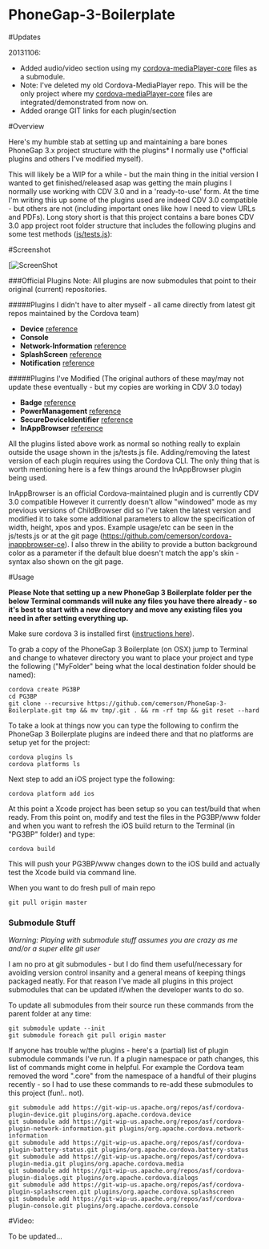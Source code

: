 PhoneGap-3-Boilerplate
======================

#Updates

20131106:

- Added audio/video section using my [cordova-mediaPlayer-core](https://github.com/cemerson/cordova-mediaplayer-core) files as a submodule.
- Note: I've deleted my old Cordova-MediaPlayer repo. This will be the only project where my [cordova-mediaPlayer-core](https://github.com/cemerson/cordova-mediaplayer-core) files are integrated/demonstrated from now on.
- Added orange GIT links for each plugin/section

#Overview

Here's my humble stab at setting up and maintaining a bare bones PhoneGap 3.x project structure with the plugins* I normally use (*official plugins and others I've modified myself).

This will likely be a WIP for a while - but the main thing in the initial version I wanted to get finished/released asap was getting the main plugins I normally use working with CDV 3.0 and in a 'ready-to-use' form. At the time I'm writing this up some of the plugins used are indeed CDV 3.0 compatible - but others are not (including important ones like how I need to view URLs and PDFs). Long story short is that this project contains a bare bones CDV 3.0 app project root folder structure that includes the following plugins and some test methods ([js/tests.js](https://github.com/cemerson/PhoneGap-3-Boilerplate/blob/master/js/tests.js)):

#Screenshot

[![ScreenShot](https://raw.github.com/cemerson/PhoneGap-3-Boilerplate/master/artwork/PhoneGap-3-Boilerplate.png)

###Official Plugins
Note: All plugins are now submodules that point to their original (current) repositories.

#####Plugins I didn't have to alter myself - all came directly from latest git repos maintained by the Cordova team)
- **Device** [reference](http://docs.phonegap.com/en/3.0.0/cordova_device_device.md.html#Device)
- **Console**
- **Network-Information** [reference](http://docs.phonegap.com/en/3.0.0/cordova_connection_connection.md.html#Connection)
- **SplashScreen** [reference](http://docs.phonegap.com/en/3.0.0/cordova_splashscreen_splashscreen.md.html#Splashscreen)
- **Notification** [reference](http://docs.phonegap.com/en/3.0.0/cordova_notification_notification.md.html#Notification)

#####Plugins I've Modified
(The original authors of these may/may not update these eventually - but my copies are working in CDV 3.0 today)
- **Badge** [reference](https://github.com/cemerson/cordova-badge)
- **PowerManagement** [reference](https://github.com/cemerson/cordova-powermanagement)
- **SecureDeviceIdentifier** [reference](https://github.com/cemerson/cordova-securedeviceidentifier)
- **InAppBrowser** [reference](https://github.com/cemerson/cordova-inappbrowser-ce)


All the plugins listed above work as normal so nothing really to explain outside the usage shown in the js/tests.js file. Adding/removing the latest version of each plugin requires using the Cordova CLI. The only thing that is worth mentioning here is a few things around the InAppBrowser plugin being used.

InAppBrowser is an official Cordova-maintained plugin and is currently CDV 3.0 compatible
However it currently doesn't allow "windowed" mode as my previous versions of ChildBrowser did so I've taken the latest version and modified it to take some additional parameters to allow the specification of width, height, xpos and ypos. Example usage/etc can be seen in the js/tests.js or at the git page (https://github.com/cemerson/cordova-inappbrowser-ce).
I also threw in the ability to provide a button background color as a parameter if the default blue doesn't match the app's skin - syntax also shown on the git page.


#Usage

**Please Note that setting up a new PhoneGap 3 Boilerplate folder per the below Terminal commands will nuke any files you have there already - so it's best to start with a new directory and move any existing files you need in after setting everything up.**

Make sure cordova 3 is installed first ([instructions here](http://docs.phonegap.com/en/3.0.0/guide_cli_index.md.html#The%20Command-line%20Interface)).

To grab a copy of the PhoneGap 3 Boilerplate (on OSX) jump to Terminal and change to whatever directory you want to place your project and type the following ("MyFolder" being what the local destination folder should be named):

    cordova create PG3BP
    cd PG3BP
    git clone --recursive https://github.com/cemerson/PhoneGap-3-Boilerplate.git tmp && mv tmp/.git . && rm -rf tmp && git reset --hard

To take a look at things now you can type the following to confirm the PhoneGap 3 Boilerplate plugins are indeed there and that no platforms are setup yet for the project:

    cordova plugins ls
    cordova platforms ls

Next step to add an iOS project type the following:

    cordova platform add ios

At this point a Xcode project has been setup so you can test/build that when ready. From this point on, modify and test the files in the PG3BP/www folder and when you want to refresh the iOS build return to the Terminal (in "PG3BP" folder) and type:

    cordova build

This will push your PG3BP/www changes down to the iOS build and actually test the Xcode build via command line.

When you want to do fresh pull of main repo

    git pull origin master

### Submodule Stuff

*Warning: Playing with submodule stuff assumes you are crazy as me and/or a super elite git user*

I am no pro at git submodules - but I do find them useful/necessary for avoiding version control insanity and a general means of keeping things packaged neatly. For that reason I've made all plugins in this project submodules that can be updated if/when the developer wants to do so.

To update all submodules from their source run these commands from the parent folder at any time:

    git submodule update --init
    git submodule foreach git pull origin master

If anyone has trouble w/the plugins - here's a (partial) list of plugin submodule commands I've run. If a plugin namespace or path changes, this list of commands might come in helpful. For example the Cordova team removed the word ".core" from the namespace of a handful of their plugins recently - so I had to use these commands to re-add these submodules to this project (fun!.. not).

    git submodule add https://git-wip-us.apache.org/repos/asf/cordova-plugin-device.git plugins/org.apache.cordova.device
    git submodule add https://git-wip-us.apache.org/repos/asf/cordova-plugin-network-information.git plugins/org.apache.cordova.network-information
    git submodule add https://git-wip-us.apache.org/repos/asf/cordova-plugin-battery-status.git plugins/org.apache.cordova.battery-status
    git submodule add https://git-wip-us.apache.org/repos/asf/cordova-plugin-media.git plugins/org.apache.cordova.media
    git submodule add https://git-wip-us.apache.org/repos/asf/cordova-plugin-dialogs.git plugins/org.apache.cordova.dialogs
    git submodule add https://git-wip-us.apache.org/repos/asf/cordova-plugin-splashscreen.git plugins/org.apache.cordova.splashscreen
    git submodule add https://git-wip-us.apache.org/repos/asf/cordova-plugin-console.git plugins/org.apache.cordova.console


#Video:

To be updated...
